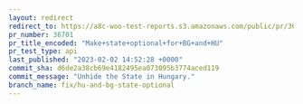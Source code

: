 ```yaml
---
layout: redirect
redirect_to: https://a8c-woo-test-reports.s3.amazonaws.com/public/pr/36701/api/index.html
pr_number: 36701
pr_title_encoded: "Make+state+optional+for+BG+and+HU"
pr_test_type: api
last_published: "2023-02-02 14:52:28 +0000"
commit_sha: d6de2a38cb69e4182495ea073095b3774aced119
commit_message: "Unhide the State in Hungary."
branch_name: fix/hu-and-bg-state-optional
---
```


